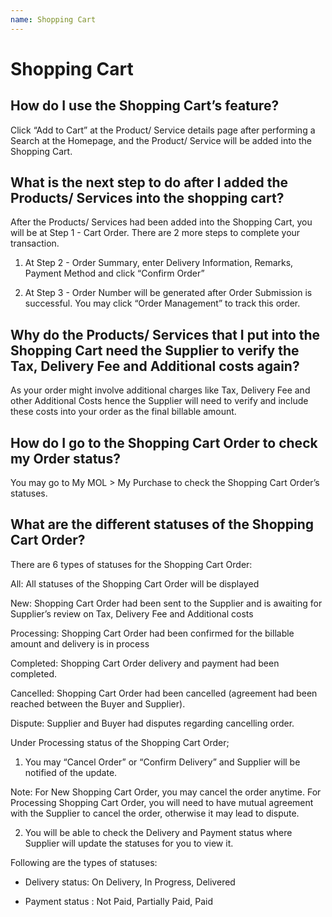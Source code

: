 ```yaml
---
name: Shopping Cart
---
```


# Shopping Cart

##  How do I use the Shopping Cart’s feature?

Click “Add to Cart” at the Product/ Service details page after performing a Search at the Homepage, and the Product/ Service will be added into the Shopping Cart.

##  What is the next step to do after I added the Products/ Services into the shopping cart?

After the Products/ Services had been added into the Shopping Cart, you will be at Step 1 - Cart Order. There are 2 more steps to complete your transaction.

1.	At Step 2 - Order Summary, enter Delivery Information, Remarks, Payment Method and click “Confirm Order”

2.	At Step 3 - Order Number will be generated after Order Submission is successful. You may click “Order Management” to track this order.

##  Why do the Products/ Services that I put into the Shopping Cart need the Supplier to verify the Tax, Delivery Fee and Additional costs again?

As your order might involve additional charges like Tax, Delivery Fee and other Additional Costs hence the Supplier will need to verify and include these costs into your order as the final billable amount. 

##  How do I go to the Shopping Cart Order to check my Order status?

You may go to My MOL > My Purchase to check the Shopping Cart Order’s statuses.

##  What are the different statuses of the Shopping Cart Order?

There are 6 types of statuses for the Shopping Cart Order:

All: All statuses of the Shopping Cart Order will be displayed

New: Shopping Cart Order had been sent to the Supplier and is awaiting for Supplier’s review on Tax, Delivery Fee and Additional costs

Processing: Shopping Cart Order had been confirmed for the billable amount and delivery is in process

Completed: Shopping Cart Order delivery and payment had been completed.

Cancelled: Shopping Cart Order had been cancelled (agreement had been reached between the Buyer and Supplier).

Dispute: Supplier and Buyer had disputes regarding cancelling order. 

Under Processing status of the Shopping Cart Order; 

1.	You may “Cancel Order” or “Confirm Delivery” and Supplier will be notified of the update.

Note: For New Shopping Cart Order, you may cancel the order anytime. For Processing Shopping Cart Order, you will need to have mutual agreement with the Supplier to cancel the order, otherwise it may lead to dispute.

2.	You will be able to check the Delivery and Payment status where Supplier will update the statuses for you to view it. 

Following are the types of statuses:

-	Delivery status: On Delivery, In Progress, Delivered 

-	Payment status : Not Paid, Partially Paid, Paid 
